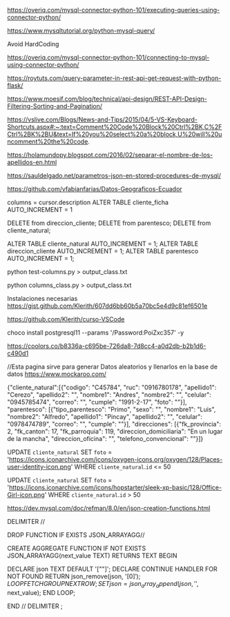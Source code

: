 https://overiq.com/mysql-connector-python-101/executing-queries-using-connector-python/

https://www.mysqltutorial.org/python-mysql-query/

Avoid HardCoding

https://overiq.com/mysql-connector-python-101/connecting-to-mysql-using-connector-python/

https://roytuts.com/query-parameter-in-rest-api-get-request-with-python-flask/


https://www.moesif.com/blog/technical/api-design/REST-API-Design-Filtering-Sorting-and-Pagination/

https://vslive.com/Blogs/News-and-Tips/2015/04/5-VS-Keyboard-Shortcuts.aspx#:~:text=Comment%20Code%20Block%20Ctrl%2BK,C%2FCtrl%2BK%2BU&text=If%20you%20select%20a%20block,U%20will%20uncomment%20the%20code.


https://holamundopy.blogspot.com/2016/02/separar-el-nombre-de-los-apellidos-en.html

https://sauldelgado.net/parametros-json-en-stored-procedures-de-mysql/


https://github.com/vfabianfarias/Datos-Geograficos-Ecuador


columns = cursor.description
ALTER TABLE cliente_ficha AUTO_INCREMENT = 1


DELETE from direccion_cliente;
DELETE from parentesco;
DELETE from cliente_natural;


ALTER TABLE cliente_natural AUTO_INCREMENT = 1;
ALTER TABLE direccion_cliente AUTO_INCREMENT = 1;
ALTER TABLE parentesco AUTO_INCREMENT = 1;




python test-columns.py > output_class.txt

python columns_class.py > output_class.txt


Instalaciones necesarias
https://gist.github.com/Klerith/607dd6bb60b5a70bc5e4d9c81ef6501e

https://github.com/Klerith/curso-VSCode

choco install postgresql11 --params '/Password:PoiZxc357' -y


https://coolors.co/b8336a-c695be-726da8-7d8cc4-a0d2db-b2b1d6-c490d1

//Esta pagina sirve para generar Datos aleatorios y llenarlos en la base de datos
https://www.mockaroo.com/




{"cliente_natural":[{"codigo": "C45784", "ruc": "0916780178", "apellido1": "Cerezo", "apellido2": "", "nombre1": "Andres", "nombre2": "", "celular": "0945785474", "correo": "", "cumple": "1991-2-17", "foto": ""}],
"parentesco": [{"tipo_parentesco": "Primo", "sexo": "", "nombre1": "Luis", "nombre2": "Alfredo", "apellido1": "Pincay", "apellido2": "", "celular": "0978474789", "correo": "", "cumple": ""}],
"direcciones": [{"fk_provincia": 2, "fk_canton": 17, "fk_parroquia": 119, "direccion_domiciliaria": "En un lugar de la mancha", "direccion_oficina": "", "telefono_convencional": ""}]}


UPDATE
  `cliente_natural`
SET
  `foto` = 'https://icons.iconarchive.com/icons/oxygen-icons.org/oxygen/128/Places-user-identity-icon.png'
WHERE
  `cliente_natural`.`id` <= 50


UPDATE
  `cliente_natural`
SET
  `foto` = 'https://icons.iconarchive.com/icons/hopstarter/sleek-xp-basic/128/Office-Girl-icon.png'
WHERE
  `cliente_natural`.`id` > 50


  https://dev.mysql.com/doc/refman/8.0/en/json-creation-functions.html

DELIMITER //

DROP FUNCTION IF EXISTS JSON_ARRAYAGG//

CREATE AGGREGATE FUNCTION IF NOT EXISTS JSON_ARRAYAGG(next_value TEXT) RETURNS TEXT
BEGIN  

 DECLARE json TEXT DEFAULT '[""]';
 DECLARE CONTINUE HANDLER FOR NOT FOUND RETURN json_remove(json, '$[0]');
      LOOP  
          FETCH GROUP NEXT ROW;
          SET json = json_array_append(json, '$', next_value);
      END LOOP;  

END //
DELIMITER ;
